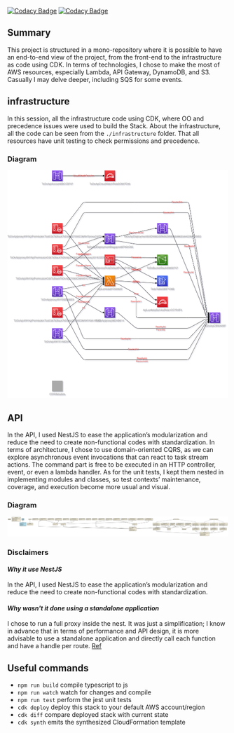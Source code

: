 [![Codacy Badge](https://api.codacy.com/project/badge/Grade/92522ff9e91842688d38143368ac280d)](https://app.codacy.com/gh/gustavobeavis/todo-list-ias?utm_source=github.com\&utm_medium=referral\&utm_content=gustavobeavis/todo-list-ias\&utm_campaign=Badge_Grade_Settings)
[![Codacy Badge](https://app.codacy.com/project/badge/Coverage/df3390cf99aa44bfa992d5b0c4dd891c)](https://www.codacy.com/gh/gustavobeavis/todo-list-ias/dashboard?utm_source=github.com\&utm_medium=referral\&utm_content=gustavobeavis/todo-list-ias\&utm_campaign=Badge_Coverage)

## Summary

This project is structured in a mono-repository where it is possible to have an end-to-end view of the project, from the front-end to the infrastructure as code using CDK. In terms of technologies, I chose to make the most of AWS resources, especially Lambda, API Gateway, DynamoDB, and S3. Casually I may delve deeper, including SQS for some events.

## infrastructure

In this session, all the infrastructure code using CDK, where OO and precedence issues were used to build the Stack.
About the infrastructure, all the code can be seen from the `./infrastructure` folder. That all resources have unit testing to check permissions and precedence.

### Diagram

![AWS Components](./doc/infra/template.png 'AWS Components')

## API

In the API, I used NestJS to ease the application’s modularization and reduce the need to create non-functional codes with standardization.
In terms of architecture, I chose to use domain-oriented CQRS, as we can explore asynchronous event invocations that can react to task stream actions. The command part is free to be executed in an HTTP controller, event, or even a lambda handler.
As for the unit tests, I kept them nested in implementing modules and classes, so test contexts’ maintenance, coverage, and execution become more usual and visual.

### Diagram

![API UML](./doc/api/diagram.svg ' API Components')

### Disclaimers

#### *Why it use NestJS*

In the API, I used NestJS to ease the application’s modularization and reduce the need to create non-functional codes with standardization.

#### *Why wasn't it done using a standalone application*

I chose to run a full proxy inside the nest. It was just a simplification; I know in advance that in terms of performance and API design, it is more advisable to use a standalone application and directly call each function and have a handle per route. [Ref](https://docs.nestjs.com/faq/serverless)

## Useful commands

*   `npm run build` compile typescript to js
*   `npm run watch` watch for changes and compile
*   `npm run test` perform the jest unit tests
*   `cdk deploy` deploy this stack to your default AWS account/region
*   `cdk diff` compare deployed stack with current state
*   `cdk synth` emits the synthesized CloudFormation template

